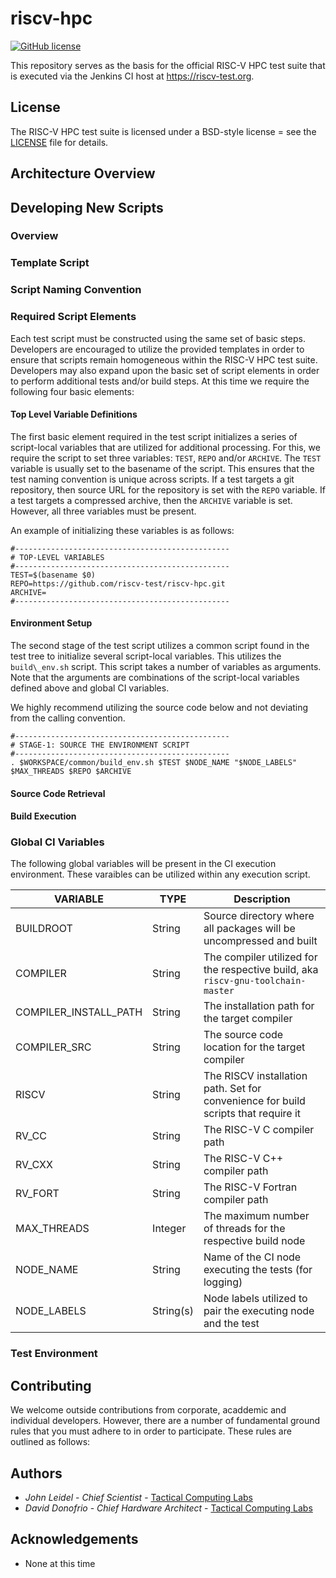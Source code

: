 # riscv-hpc
[![GitHub license](https://img.shields.io/badge/license-BSD-blue.svg)](https://raw.githubusercontent.com/riscv-test/riscv-hpc/master/LICENSE)

This repository serves as the basis for the official RISC-V HPC test suite
that is executed via the Jenkins CI host at https://riscv-test.org.

## License
The RISC-V HPC test suite is licensed under a BSD-style license = see the [LICENSE](LICENSE) file for details.

## Architecture Overview

## Developing New Scripts
### Overview
### Template Script
### Script Naming Convention
### Required Script Elements

Each test script must be constructed using the same set of basic steps.  Developers are 
encouraged to utilize the provided templates in order to ensure that scripts remain homogeneous 
within the RISC-V HPC test suite.  Developers may also expand upon the basic set of 
script elements in order to perform additional tests and/or build steps.  At this time 
we require the following four basic elements:

#### Top Level Variable Definitions
The first basic element required in the test script initializes a series of script-local 
variables that are utilized for additional processing.  For this, we require 
the script to set three variables: `TEST`, `REPO` and/or `ARCHIVE`.  The `TEST` 
variable is usually set to the basename of the script.  This ensures that the test 
naming convention is unique across scripts.  If a test targets a git repository, 
then source URL for the repository is set with the `REPO` variable.  If a test 
targets a compressed archive, then the `ARCHIVE` variable is set.  However, 
all three variables must be present.

An example of initializing these variables is as follows:

```
#------------------------------------------------
# TOP-LEVEL VARIABLES
#------------------------------------------------
TEST=$(basename $0)
REPO=https://github.com/riscv-test/riscv-hpc.git
ARCHIVE=
#------------------------------------------------
```

#### Environment Setup
The second stage of the test script utilizes a common script found in the 
test tree to initialize several script-local variables.  This utilizes the `build\_env.sh` 
script.  This script takes a number of variables as arguments.  Note that the arguments 
are combinations of the script-local variables defined above and global CI variables.

We highly recommend utilizing the source code below and not deviating from
the calling convention.

```
#------------------------------------------------
# STAGE-1: SOURCE THE ENVIRONMENT SCRIPT
#------------------------------------------------
. $WORKSPACE/common/build_env.sh $TEST $NODE_NAME "$NODE_LABELS" $MAX_THREADS $REPO $ARCHIVE
```

#### Source Code Retrieval

#### Build Execution

### Global CI Variables

The following global variables will be present in the CI execution environment.  These varaibles 
can be utilized within any execution script.

| VARIABLE | TYPE | Description  |
|---|---|---|
| BUILDROOT | String | Source directory where all packages will be uncompressed and built|
| COMPILER | String | The compiler utilized for the respective build, aka `riscv-gnu-toolchain-master`|
| COMPILER\_INSTALL\_PATH | String | The installation path for the target compiler|
| COMPILER\_SRC | String | The source code location for the target compiler|
| RISCV | String | The RISCV installation path.  Set for convenience for build scripts that require it|
| RV\_CC | String | The RISC-V C compiler path|
| RV\_CXX | String | The RISC-V C++ compiler path|
| RV\_FORT | String | The RISC-V Fortran compiler path|
| MAX\_THREADS | Integer | The maximum number of threads for the respective build node|
| NODE\_NAME | String | Name of the CI node executing the tests (for logging)|
| NODE\_LABELS | String(s) | Node labels utilized to pair the executing node and the test|

### Test Environment

## Contributing
We welcome outside contributions from corporate, acaddemic and individual developers.  However,
there are a number of fundamental ground rules that you must adhere to in order to participate.  These
rules are outlined as follows:

## Authors
* *John Leidel* - *Chief Scientist* - [Tactical Computing Labs](http://www.tactcomplabs.com)
* *David Donofrio* - *Chief Hardware Architect* - [Tactical Computing Labs](http://www.tactcomplabs.com)

## Acknowledgements
* None at this time

